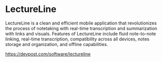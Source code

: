 # LectureLine

LectureLine is a clean and efficient mobile application that revolutionizes the process of notetaking with real-time transcription and summarization with links and visuals. Features of LectureLine include fluid note-to-note linking, real-time transcription, compatibility across all devices, notes storage and organization, and offline capabilities.



https://devpost.com/software/lectureline
